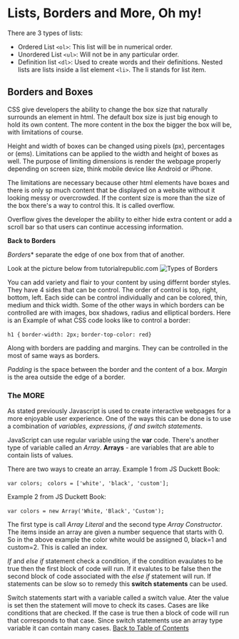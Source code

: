 # Lists, Borders and More, Oh my!

There are 3 types of lists:
* Ordered List ```<ol>```: This list will be in numerical order.
* Unordered List ```<ul>```: Will not be in any particular order.
* Definition list ```<dl>```: Used to create words and their definitions.
Nested lists are lists inside a list element ```<li>```. The li stands for list item.

## Borders and Boxes

CSS give developers the ability to change the box size that naturally surrounds an element in html. The default box size is just big enough to hold its own content. The more content in the box the bigger the box will be, with limitations of course. 

Height and width of boxes can be changed using pixels (px), percentages or (ems). Limitations can be applied to the width and height of boxes as well. The purpose of limiting dimensions is render the webpage properly depending on screen size, think mobile device like Android or iPhone. 

The limitations are necessary because other html elements have boxes and there is only sp much content that be displayed on a website without it looking messy or overcrowded. If the content size is more than the size of the box there's a way to control this. It is called overflow.

Overflow gives the developer the ability to either hide extra content or add a scroll bar so that users can continue accessing information.

**Back to Borders**

*Border*s* separate the edge of one box from that of another.

Look at the picture below from tutorialrepublic.com
![Types of Borders](https://www.tutorialrepublic.com/lib/images/css-border-style.png)

You can add variety and flair to your content by using differnt border styles.
They have 4 sides that can be control. The order of control is top, right, bottom, left. Each side can be control individually and can be colored, thin, medium and thick width. Some of the other ways in which borders can be controlled are with images, box shadows, radius and elliptical borders. Here is an Example of what CSS code looks like to control a border:

  ```h1 {```
  ```border-width: 2px;```
  ```border-top-color: red}```

Along with borders are padding and margins. They can be controlled in the most of same ways as borders.

*Padding* is the space between the border and the content of a box.
*Margin* is the area outside the edge of a border.

### The MORE

As stated previously Javascript is used to create interactive webpages for a more enjoyable user experience. One of the ways this can be done is to use a combination of *variables, expressions, if and switch statements*.

JavaScript can use regular variable using the **var** code. There's another type of variable called an *Array*.
**Arrays** - are variables that are able to contain lists of values.

There are two ways to create an array.
Example 1 from JS Duckett Book:

```var colors;```
   ``` colors = ['white', 'black', 'custom'];```

Example 2 from JS Duckett Book:

```var colors = new Array('White,```
                       ```'Black',```
                       ```'Custom');```

The first type is call *Array Literal* and the second type *Array Constructor*.
The items inside an array are given a number sequence that starts with 0. So in the above example the color white would be assigned 0, black=1 and custom=2. This is called an index.

*If* and *else if* statement check a condition, if the condition evaulates to be true then the first block of code will run. If it evalutes to be false then the second block of code associated with the *else if* statement will run. If statements can be slow so to remedy this **switch statements** can be used.

Switch statements start with a variable called a switch value. Ater the value is set then the statement will move to check its cases. Cases are like conditions that are checked. If the case is true then a block of code will run that corresponds to that case. Since switch statements use an array type variable it can contain many cases.
[Back to Table of Contents](/README.md)